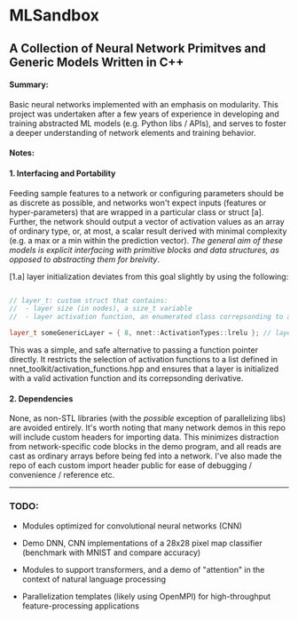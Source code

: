 # MLSandbox
## A Collection of Neural Network Primitves and Generic Models Written in C++

#### Summary:

Basic neural networks implemented with an emphasis on modularity. This project was undertaken after a few years of experience in developing and training abstracted ML models (e.g. Python libs / APIs), and serves to foster a deeper understanding of network elements and training behavior. 

#### Notes:

#### 1. Interfacing and Portability

Feeding sample features to a network or configuring parameters should be as discrete as possible, and networks won't expect inputs (features or hyper-parameters) that are wrapped in a particular class or struct \[a]. Further, the network should output a vector of activation values as an array of ordinary type, or, at most, a scalar result derived with minimal complexity (e.g. a max or a min within the prediction vector). _The general aim of these models is explicit interfacing with primitive blocks and data structures, as opposed to abstracting them for breivity_.

\[1.a] layer initialization deviates from this goal slightly by using the following:

```cpp

// layer_t: custom struct that contains:
//  - layer size (in nodes), a size_t variable
//  - layer activation function, an enumerated class correpsonding to a first order activation function

layer_t someGenericLayer = { 8, nnet::ActivationTypes::lrelu }; // layer has 8 neurons and uses leaky ReLU

```

This was a simple, and safe alternative to passing a function pointer directly. It restricts the selection of activation functions to a list defined in nnet_toolkit/activation_functions.hpp and ensures that a layer is initialized with a valid activation function and its correpsonding derivative.

#### 2. Dependencies

None, as non-STL libraries (with the _possible_ exception of parallelizing libs) are avoided entirely. It's worth noting that many network demos in this repo will include custom headers for importing data. This minimizes distraction from network-specific code blocks in the demo program, and all reads are cast as ordinary arrays before being fed into a network. I've also made the repo of each custom import header public for ease of debugging / convenience / reference etc.

- - -

### TODO:

- Modules optimized for convolutional neural networks (CNN)

- Demo DNN, CNN implementations of a 28x28 pixel map classifier (benchmark with MNIST and compare accuracy)

- Modules to support transformers, and a demo of "attention" in the context of natural language processing

- Parallelization templates (likely using OpenMPI) for high-throughput feature-processing applications
